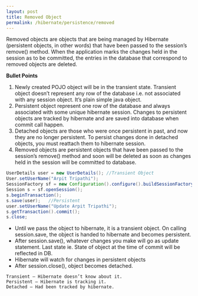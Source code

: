 ```yaml
---
layout: post
title: Removed Object
permalink: /hibernate/persistence/removed
---
```


Removed objects are objects that are being managed by Hibernate (persistent objects, in other words) that have been passed to the session’s remove() method. When the application marks the changes held in the session as to be committed, the entries in the database that correspond to removed objects are deleted.

**Bullet Points**
1.	Newly created POJO object will be in the transient state. Transient object doesn’t represent any row of the database i.e. not associated with any session object. It’s plain simple java object.
2.	Persistent object represent one row of the database and always associated with some unique hibernate session. Changes to persistent objects are tracked by hibernate and are saved into database when commit call happen.
3.	Detached objects are those who were once persistent in past, and now they are no longer persistent. To persist changes done in detached objects, you must reattach them to hibernate session.
4.	Removed objects are persistent objects that have been passed to the session’s remove() method and soon will be deleted as soon as changes held in the session will be committed to database.

```java
UserDetails user = new UserDetails(); //Transient Object
User.setUserName("Arpit Tripathi");
SessionFactory sf = new Configuration().configure().buildSessionFactory();
Session s = sf.openSession();
s.beginTransaction();
s.save(user);	//Persistent
user.setUserName("Update Arpit Tripathi");
s.getTransaction().commit();
s.close;
```

-	Until we pass the object to hibernate, it is a transient object. On calling session.save, the object is handed to hibernate and becomes persistent.
-	After session.save(), whatever changes you make will go as update statement. Last state ie. State of object at the time of commit will be reflected in DB.
-	Hibernate will watch for changes in persistent objects
-	After session.close(), object becomes detached.

```
Transient – Hibernate doesn’t know about it.
Persistent – Hibernate is tracking it.
Detached – Had been tracked by hibernate.
```

